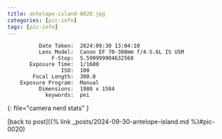 ```yaml
---
title: antelope-island-0020.jpg
categories: [pic-info]
tags: [pic-info]
---
```


```text
          Date Taken:  2024:09:30 13:04:10
          Lens Model:  Canon EF 70-300mm f/4-5.6L IS USM
              F-Stop:  5.599999904632568
       Exposure Time:  1/1600
                 ISO:  100
        Focal Length:  300.0
    Exposure Program:  Manual
          Dimensions:  1980 x 1584
            keywords:  pei
```
{: file="camera nerd stats" }

[back to post]({% link _posts/2024-09-30-antelope-island.md %}#pic-0020)